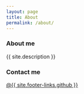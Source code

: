 ```yaml
---
layout: page
title: About
permalink: /about/
---
```


### About me

{{ site.description }}

### Contact me

[@{{ site.footer-links.github }}](https://github.com/{{site.footer-links.github}})
